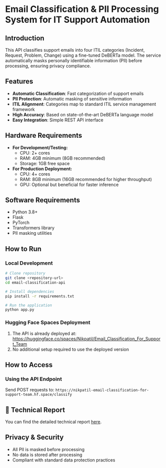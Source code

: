 # Email Classification & PII Processing System for IT Support Automation

## Introduction
This API classifies support emails into four ITIL categories (Incident, Request, Problem, Change) using a fine-tuned DeBERTa model. The service automatically masks personally identifiable information (PII) before processing, ensuring privacy compliance.

## Features
- **Automatic Classification**: Fast categorization of support emails
- **PII Protection**: Automatic masking of sensitive information
- **ITIL Alignment**: Categories map to standard ITIL service management framework
- **High Accuracy**: Based on state-of-the-art DeBERTa language model
- **Easy Integration**: Simple REST API interface

## Hardware Requirements
* **For Development/Testing:**
   * CPU: 2+ cores
   * RAM: 4GB minimum (8GB recommended)
   * Storage: 1GB free space
* **For Production Deployment:**
   * CPU: 4+ cores
   * RAM: 8GB minimum (16GB recommended for higher throughput)
   * GPU: Optional but beneficial for faster inference

## Software Requirements
* Python 3.8+
* Flask
* PyTorch
* Transformers library
* PII masking utilities


## How to Run

### Local Development

```bash
# Clone repository
git clone <repository-url>
cd email-classification-api

# Install dependencies
pip install -r requirements.txt

# Run the application
python app.py
```

### Hugging Face Spaces Deployment
1. The API is already deployed at: https://huggingface.co/spaces/Nikpatil/Email_Classification_For_Support_Team
2. No additional setup required to use the deployed version

## How to Access

### Using the API Endpoint
Send POST requests to: `https://nikpatil-email-classification-for-support-team.hf.space/classify`


## 📄 Technical Report

You can find the detailed technical report [here](/Technical_Report.pdf).


## Privacy & Security
- All PII is masked before processing
- No data is stored after processing
- Compliant with standard data protection practices

